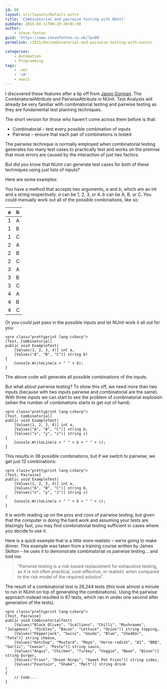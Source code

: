 ```yaml
---
id: 80
layout: src/layouts/Default.astro
title: 'Combinatorial and pairwise testing with NUnit'
pubDate: 2015-04-11T00:29:28+01:00
author:
    - steve-fenton
guid: 'https://www.stevefenton.co.uk/?p=80'
permalink: /2015/04/combinatorial-and-pairwise-testing-with-nunit/

categories:
    - Automation
    - Programming
tags:
    - .net
    - 'c#'
    - nunit
---
```


I discovered these features after a tip off from [Jason Gorman](http://codemanship.co.uk/). The CombinatorialAttribute and PairwiseAttribute in NUnit. Test Analysts will already be very familiar with combinatorial testing and pairwise testing as they are fundamental test planning techniques.

The short version for those who haven’t come across them before is that:

- Combinatorial – test every possible combination of inputs
- Pairwise – ensure that each pair of combinations is tested

The pairwise technique is normally employed when combinatorial testing generates too many test cases to practically test and works on the premise that most errors are caused by the interaction of just two factors.

But did you know that NUnit can generate test cases for both of these techniques using just lists of inputs?

Here are some examples:

You have a method that accepts two arguments, *a* and *b*, which are an int and a string respectively. *a* can be 1, 2, 3, or 4. *b* can be A, B, or C. You could manually work out all of the possible combinations, like so:

| a | b |
|---|---|
| 1 | A |
| 1 | B |
| 1 | C |
| 2 | A |
| 2 | B |
| 2 | C |
| 3 | A |
| 3 | B |
| 3 | C |
| 4 | A |
| 4 | B |
| 4 | C |

Or you could just pass in the possible inputs and let NUnit work it all out for you:

```
<pre class="prettyprint lang-csharp">
[Test, Combinatorial]
public void ExampleTest(
    [Values(1, 2, 3, 4)] int a,
    [Values("A", "B", "C")] string b)
{
    Console.WriteLine(a + " " + b);
}
```

The above code will generate all possible combinations of the inputs.

But what about pairwise testing? To show this off, we need more than two inputs (because with two inputs pairwise and combinatorial are the same). With three inputs we can start to see the problem of combinatorial explosion (when the number of combinations starts to get out of hand).

```
<pre class="prettyprint lang-csharp">
[Test, Combinatorial]
public void ExampleTest(
    [Values(1, 2, 3, 4)] int a,
    [Values("A", "B", "C")] string b,
    [Values("x", "y", "z")] string c)
{
    Console.WriteLine(a + " " + b + " " + c);
}
```

This results in 36 possible combinations, but if we switch to pairwise, we get just 12 combinations:

```
<pre class="prettyprint lang-csharp">
[Test, Pairwise]
public void ExampleTest(
    [Values(1, 2, 3, 4)] int a,
    [Values("A", "B", "C")] string b,
    [Values("x", "y", "z")] string c)
{
    Console.WriteLine(a + " " + b + " " + c);
}
```

It is worth reading up on the pros and cons of pairwise testing, but given that the computer is doing the hard work and assuming your tests are blazingly fast, you may find combinatorial testing sufficient in cases where you decide to use it.

Here is a quick example that is a little more realistic – we’re going to make dinner. This example was taken from a training course written by James Skilton – he uses it to demonstrate combinatorial vs pairwise testing… and told me:

> “Pairwise testing is a risk-based replacement for exhaustive testing, as it is not often practical, cost-effective, or realistic when compared to the risk model of the required solution”.

The result of a combinatorial test is 26,244 tests (this took almost a minute to run in NUnit on top of generating the combinations). Using the pairwise approach instead resulted in 87 tests, which ran in under one second after generation of the tests).

```
<pre class="prettyprint lang-csharp">
[Test, Pairwise]
public void CombinatorialTest(
    [Values("Black Olives", "Scallions", "Chilli", "Mushrooms", "Jalapenos", "Pickles", "Bacon", "Lettuce", "Onion")] string topping,
    [Values("Pepperjack", "Swiss", "Gouda", "Blue", "Cheddar", "Feta")] string cheese,
    [Values("Ketchup", "Mustard", "Mayo", "Horse-radish", "A1", "BBQ", "Garlic", "Ceasar", "Pesto")] string sauce,
    [Values("Angus", "Chicken", "Turkey", "Veggie", "Bean", "Bison")] string burger,
    [Values("Fries", "Onion Rings", "Sweet Pot Fries")] string sides,
    [Values("Fountain", "Shake", "Malt")] string drink
)
{
    // Code...
}
```